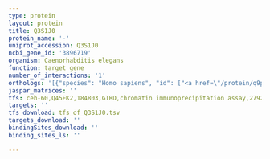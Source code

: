 ```yaml
---
type: protein
layout: protein
title: Q3S1J0
protein_name: '-'
uniprot_accession: Q3S1J0
ncbi_gene_id: '3896719'
organism: Caenorhabditis elegans
function: target gene
number_of_interactions: '1'
orthologs: '[{"species": "Homo sapiens", "id": ["<a href=\"/protein/q9p021\">Q9P021</a>"]}, {"species": "Mus musculus", "id": ["<a href=\"/protein/o70333\">O70333</a>"]}, {"species": "Rattus norvegicus", "id": ["<a href=\"/protein/q792q4\">Q792Q4</a>"]}, {"species": "Drosophila melanogaster", "id": ["<a href=\"/protein/q9vl77\">Q9VL77</a>"]}, {"species": "Danio rerio", "id": ["<a href=\"/protein/q567z6\">Q567Z6</a>"]}]'
jaspar_matrices: ''
tfs: ceh-60,Q45EK2,184803,GTRD,chromatin immunoprecipitation assay,27924024%5Buid%5D,No
targets: ''
tfs_download: tfs_of_Q3S1J0.tsv
targets_download: ''
bindingSites_download: ''
binding_sites_ls: ''

---
```

